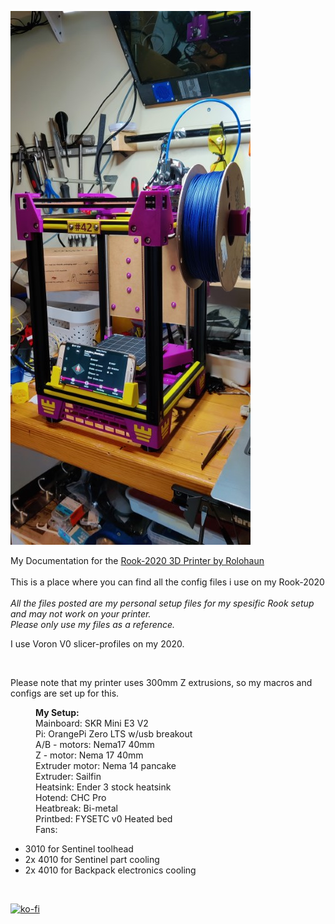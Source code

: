 <p><img alt="" src="https://github.com/Kanrog/Rook-2020/blob/main/Photos/2020_Small.jpg?raw=true" /></p>

<p>My Documentation for the <a href="https://github.com/rolohaun/Rook-2020">Rook-2020 3D Printer by Rolohaun</a><br />
<br />
This is a place where you can find all the config files i use on my Rook-2020<br />
<br />
<em>All the files posted are my personal setup files for my spesific Rook setup and may not work on your printer.<br />
Please only use my files as a reference.</em></p>

I use Voron V0 slicer-profiles on my 2020.

<br />
<p> Please note that my printer uses 300mm Z extrusions, so my macros and configs are set up for this.<br />


<p style="margin-left:40px"><strong>My Setup:</strong><br />
Mainboard: SKR Mini E3 V2<br />
Pi: OrangePi Zero LTS w/usb breakout<br />
A/B - motors: Nema17 40mm<br />
Z - motor: Nema 17 40mm<br />
Extruder motor: Nema 14 pancake<br />
Extruder: Sailfin<br />
Heatsink: Ender 3 stock heatsink<br />
Hotend: CHC Pro<br />
Heatbreak: Bi-metal<br />
Printbed: FYSETC v0 Heated bed<br />
Fans:&nbsp;</p>

<ul>
	<li>3010 for Sentinel toolhead</li>
	<li>2x 4010 for Sentinel part cooling</li>
	<li>2x 4010 for Backpack electronics cooling</li>
</ul>

<p>&nbsp;</p>


[![ko-fi](https://ko-fi.com/img/githubbutton_sm.svg)](https://ko-fi.com/F1F3LNZ6A)
